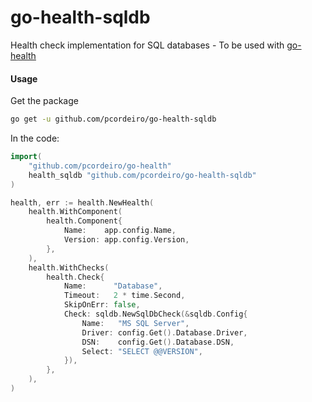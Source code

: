# go-health-sqldb
Health check implementation for SQL databases - To be used with [go-health](https://github.com/pcordeiro/go-health)

#### Usage
Get the package
```bash
go get -u github.com/pcordeiro/go-health-sqldb
```

In the code:
```go
import(
   	"github.com/pcordeiro/go-health"
	health_sqldb "github.com/pcordeiro/go-health-sqldb"
)

health, err := health.NewHealth(
    health.WithComponent(
        health.Component{
            Name:    app.config.Name,
            Version: app.config.Version,
        },
    ),
    health.WithChecks(
        health.Check{
            Name:      "Database",
            Timeout:   2 * time.Second,
            SkipOnErr: false,
            Check: sqldb.NewSqlDbCheck(&sqldb.Config{
                Name:   "MS SQL Server",
                Driver: config.Get().Database.Driver,
                DSN:    config.Get().Database.DSN,
                Select: "SELECT @@VERSION",
            }),
        },
    ),
)

```